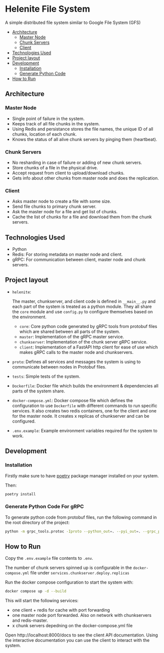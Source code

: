 # Helenite File System

A simple distributed file system similar to Google File System (GFS)

- [Architecture](#architecture)
  - [Master Node](#master-node)
  - [Chunk Servers](#chunk-servers)
  - [Client](#client)
- [Technologies Used](#technologies-used)
- [Project layout](#project-layout)
- [Development](#development)
  - [Installation](#installation)
  - [Generate Python Code](#generate-python-code)
- [How to Run](#how-to-run)

## Architecture

### Master Node

- Single point of failure in the system.
- Keeps track of all file chunks in the system.
- Using Redis and persistance stores the file names, the unique ID of all chunks, location of each chunk.
- Knows the status of all alive chunk servers by pinging them (heartbeat).

### Chunk Servers

- No resharding in case of failure or adding of new chunk servers.
- Store chunks of a file in the physical drive.
- Accept request from client to upload/download chunks.
- Gets info about other chunks from master node and does the replication.

### Client

- Asks master node to create a file with some size.
- Send file chunks to primary chunk server.
- Ask the master node for a file and get list of chunks.
- Cache the list of chunks for a file and download them from the chunk servers.

## Technologies Used

- Python
- Redis: For storing metadata on master node and client.
- gRPC: For communication between client, master node and chunk servers.

## Project layout

- `helenite`:

  The master, chunkserver, and client code is defined in `__main__.py` and each part of the system is treated as a python module. They all share the `core` module and use `config.py` to configure themselves based on the environment.

  - `core`: Core python code generated by gRPC tools from protobuf files which are shared between all parts of the system.
  - `master`: Implementation of the gRPC master service.
  - `chunkserver`: Implementation of the chunk server gRPC service.
  - `client`: Implementation of a FastAPI http client for ease of use which makes gRPC calls to the master node and chunkservers.

- `proto`: Defines all services and messages the system is using to communicate between nodes in Protobuf files.
- `tests`: Simple tests of the system.
- `Dockerfile`: Docker file which builds the environment & dependencies all parts of the system share.
- `docker-compose.yml`: Docker compose file which defines the configuration to use `Dockerfile` with different commands to run specific services. It also creates two redis containers, one for the client and one for the master node.
  It creates x replicas of chunkserver and can be configured.
- `.env.example`: Example environment variables required for the system to work.

## Development

### Installation

Firstly make sure to have [poetry](https://python-poetry.org/docs/#installation) package manager installed on your system.

Then:

```bash
poetry install
```

### Generate Python Code For gRPC

To generate python code from protobuf files, run the following command in the root directory of the project:

```bash
python -m grpc_tools.protoc -Iproto --python_out=. --pyi_out=. --grpc_python_out=. proto/helenite/*/*.proto
```

## How to Run

Copy the `.env.example` file contents to `.env`.

The number of chunk servers spinned up is configurable in the `docker-compose.yml` file under `services.chunkserver.deploy.replicas`

Run the docker compose configuration to start the system with:

```bash
docker compose up -d --build
```

This will start the following services:

- one client + redis for cache with port forwarding
- one master node port forwarded. Also on network with chunkservers and redis-master.
- x chunk servers depedning on the docker-compose.yml file

Open http://localhost:8000/docs to see the client API documentation.
Using the interactive documentation you can use the client to interact with the system.
